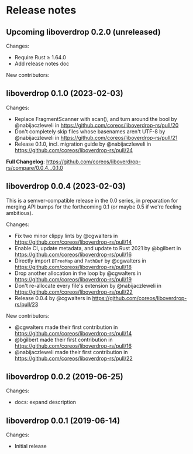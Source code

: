 # Release notes

## Upcoming liboverdrop 0.2.0 (unreleased)

Changes:

- Require Rust ≥ 1.64.0
- Add release notes doc

New contributors:



## liboverdrop 0.1.0 (2023-02-03)

Changes:

- Replace FragmentScanner with scan(), and turn around the bool by @nabijaczleweli in https://github.com/coreos/liboverdrop-rs/pull/20
- Don't completely skip files whose basenames aren't UTF-8 by @nabijaczleweli in https://github.com/coreos/liboverdrop-rs/pull/21
- Release 0.1.0, incl. migration guide by @nabijaczleweli in https://github.com/coreos/liboverdrop-rs/pull/24

**Full Changelog**: https://github.com/coreos/liboverdrop-rs/compare/0.0.4...0.1.0


## liboverdrop 0.0.4 (2023-02-03)

This is a semver-compatible release in the 0.0 series, in preparation for merging API bumps for the forthcoming 0.1 (or maybe 0.5 if we're feeling ambitious).

Changes:

- Fix two minor clippy lints by @cgwalters in https://github.com/coreos/liboverdrop-rs/pull/14
- Enable CI, update metadata, and update to Rust 2021 by @bgilbert in https://github.com/coreos/liboverdrop-rs/pull/16
- Directly import `BTreeMap` and `PathBuf` by @cgwalters in https://github.com/coreos/liboverdrop-rs/pull/18
- Drop another allocation in the loop by @cgwalters in https://github.com/coreos/liboverdrop-rs/pull/19
- Don't re-allocate every file's extension by @nabijaczleweli in https://github.com/coreos/liboverdrop-rs/pull/22
- Release 0.0.4 by @cgwalters in https://github.com/coreos/liboverdrop-rs/pull/23

New contributors:

- @cgwalters made their first contribution in https://github.com/coreos/liboverdrop-rs/pull/14
- @bgilbert made their first contribution in https://github.com/coreos/liboverdrop-rs/pull/16
- @nabijaczleweli made their first contribution in https://github.com/coreos/liboverdrop-rs/pull/22


## liboverdrop 0.0.2 (2019-06-25)

Changes:

- docs: expand description


## liboverdrop 0.0.1 (2019-06-14)

Changes:

- Initial release
